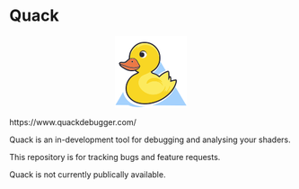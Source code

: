 # Quack
<p align="center"><img src="https://github.com/gnjohnson/Quack/blob/main/logo.png" /></p>
https://www.quackdebugger.com/

Quack is an in-development tool for debugging and analysing your shaders. 

This repository is for tracking bugs and feature requests.

Quack is not currently publically available.

